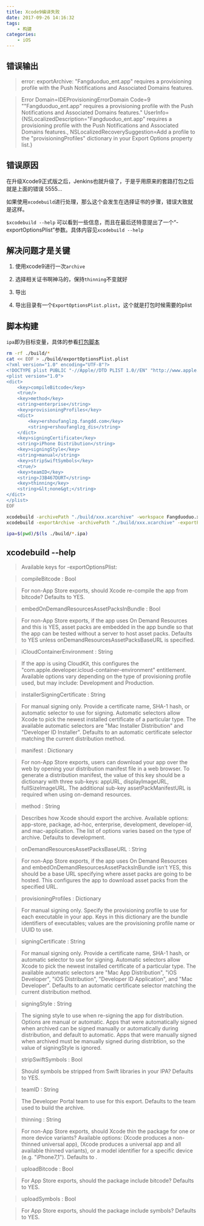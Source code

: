 ```yaml
---
title: Xcode9编译失败
date: 2017-09-26 14:16:32
tags:
    - 构建
categories:
    - iOS
---
```


## 错误输出

> error: exportArchive: "Fangduoduo_ent.app" requires a provisioning profile with the Push Notifications and Associated Domains features.

> Error Domain=IDEProvisioningErrorDomain Code=9 ""Fangduoduo_ent.app" requires a provisioning profile with the Push Notifications and Associated Domains features." UserInfo={NSLocalizedDescription="Fangduoduo_ent.app" requires a provisioning profile with the Push Notifications and Associated Domains features., NSLocalizedRecoverySuggestion=Add a profile to the "provisioningProfiles" dictionary in your Export Options property list.}

<!--more-->

## 错误原因

在升级Xcode9正式版之后，Jenkins也就升级了，于是乎用原来的套路打包之后就是上面的错误 5555...

如果使用`xcodebuild`进行处理，那么这个会发生在选择证书的步骤，错误大致就是这样。

`$xcodebuild --help` 可以看到一些信息，而且在最后还特意提出了一个“-exportOptionsPlist”参数。具体内容见`xcodebuild --help`

## 解决问题才是关键

1. 使用xcode9进行一次`archive`

2. 选择相关证书啊神马的，保持`thinning`不变就好

3. 导出

4. 导出目录有一个`ExportOptionsPlist.plist`，这个就是打包时候需要的plist

## 脚本构建

`ipa`即为目标变量，具体的参看[打包脚本](../build-ipa-sh)

```sh
rm -rf ./build/*
cat << EOF > ./build/exportOptionsPlist.plist
<?xml version="1.0" encoding="UTF-8"?>
<!DOCTYPE plist PUBLIC "-//Apple//DTD PLIST 1.0//EN" "http://www.apple.com/DTDs/PropertyList-1.0.dtd">
<plist version="1.0">
<dict>
    <key>compileBitcode</key>
    <true/>
    <key>method</key>
    <string>enterprise</string>
    <key>provisioningProfiles</key>
    <dict>
        <key>ershoufanglzg.fangdd.com</key>
        <string>ershoufanglzg_dis</string>
    </dict>
    <key>signingCertificate</key>
    <string>iPhone Distribution</string>
    <key>signingStyle</key>
    <string>manual</string>
    <key>stripSwiftSymbols</key>
    <true/>
    <key>teamID</key>
    <string>J3B467DURT</string>
    <key>thinning</key>
    <string>&lt;none&gt;</string>
</dict>
</plist>
EOF

xcodebuild -archivePath "./build/xxx.xcarchive" -workspace Fangduoduo.xcworkspace -sdk iphoneos -scheme "Fangduoduo_ent" -configuration "Release Inhouse" archive
xcodebuild -exportArchive -archivePath "./build/xxx.xcarchive" -exportPath "./build/" -exportOptionsPlist ./build/exportOptionsPlist.plist

ipa=$(pwd)/$(ls ./build/*.ipa)
```

## xcodebuild --help

> Available keys for -exportOptionsPlist:

> compileBitcode : Bool

> For non-App Store exports, should Xcode re-compile the app from bitcode? Defaults to YES.

> embedOnDemandResourcesAssetPacksInBundle : Bool

> For non-App Store exports, if the app uses On Demand Resources and this is YES, asset packs are embedded in the app bundle so that the app can be tested without a server to host asset packs. Defaults to YES unless onDemandResourcesAssetPacksBaseURL is specified.

> iCloudContainerEnvironment : String

> If the app is using CloudKit, this configures the "com.apple.developer.icloud-container-environment" entitlement. Available options vary depending on the type of provisioning profile used, but may include: Development and Production.

> installerSigningCertificate : String

> For manual signing only. Provide a certificate name, SHA-1 hash, or automatic selector to use for signing. Automatic selectors allow Xcode to pick the newest installed certificate of a particular type. The available automatic selectors are "Mac Installer Distribution" and "Developer ID Installer". Defaults to an automatic certificate selector matching the current distribution method.

> manifest : Dictionary

> For non-App Store exports, users can download your app over the web by opening your distribution manifest file in a web browser. To generate a distribution manifest, the value of this key should be a dictionary with three sub-keys: appURL, displayImageURL, fullSizeImageURL. The additional sub-key assetPackManifestURL is required when using on-demand resources.

> method : String

> Describes how Xcode should export the archive. Available options: app-store, package, ad-hoc, enterprise, development, developer-id, and mac-application. The list of options varies based on the type of archive. Defaults to development.

> onDemandResourcesAssetPacksBaseURL : String

> For non-App Store exports, if the app uses On Demand Resources and embedOnDemandResourcesAssetPacksInBundle isn't YES, this should be a base URL specifying where asset packs are going to be hosted. This configures the app to download asset packs from the specified URL.

> provisioningProfiles : Dictionary

> For manual signing only. Specify the provisioning profile to use for each executable in your app. Keys in this dictionary are the bundle identifiers of executables; values are the provisioning profile name or UUID to use.

> signingCertificate : String

> For manual signing only. Provide a certificate name, SHA-1 hash, or automatic selector to use for signing. Automatic selectors allow Xcode to pick the newest installed certificate of a particular type. The available automatic selectors are "Mac App Distribution", "iOS Developer", "iOS Distribution", "Developer ID Application", and "Mac Developer". Defaults to an automatic certificate selector matching the current distribution method.

> signingStyle : String

> The signing style to use when re-signing the app for distribution. Options are manual or automatic. Apps that were automatically signed when archived can be signed manually or automatically during distribution, and default to automatic. Apps that were manually signed when archived must be manually signed during distribtion, so the value of signingStyle is ignored.

> stripSwiftSymbols : Bool

> Should symbols be stripped from Swift libraries in your IPA? Defaults to YES.

> teamID : String

> The Developer Portal team to use for this export. Defaults to the team used to build the archive.

> thinning : String

> For non-App Store exports, should Xcode thin the package for one or more device variants? Available options: <none> (Xcode produces a non-thinned universal app), <thin-for-all-variants> (Xcode produces a universal app and all available thinned variants), or a model identifier for a specific device (e.g. "iPhone7,1"). Defaults to <none>.

> uploadBitcode : Bool

> For App Store exports, should the package include bitcode? Defaults to YES.

> uploadSymbols : Bool

> For App Store exports, should the package include symbols? Defaults to YES.

